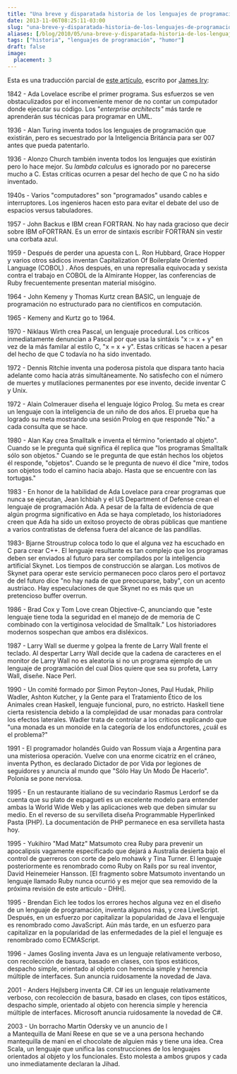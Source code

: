 ```yaml
---
title: "Una breve y disparatada historia de los lenguajes de programación"
date: 2013-11-06T08:25:11-03:00
slug: "una-breve-y-disparatada-historia-de-los-lenguajes-de-programacion"
aliases: [/blog/2010/05/una-breve-y-disparatada-historia-de-los-lenguajes-de-programacion.html]
tags: ["historia", "lenguajes de programación", "humor"]
draft: false
image:
  placement: 3
---
```


Esta es una traducción parcial de [este artículo](http://james-iry.blogspot.com/2009/05/brief-incomplete-and-mostly-wrong.html),
escrito por [James Iry](http://james-iry.blogspot.com/):

1842 - Ada Lovelace escribe el primer programa. Sus esfuerzos se ven
obstaculizados por el inconveniente menor de no contar un computador
donde ejecutar su código. Los "*enterprise architects"* más tarde re
aprenderán sus técnicas para programar en UML.

1936 - Alan Turing inventa todos los lenguajes de programación que
existirán, pero es secuestrado por la Inteligencia Británcia para ser
007 antes que pueda patentarlo.

1936 - Alonzo Church también inventa todos los lenguajes que existirán
pero lo hace mejor. Su *lambda calculus* es ignorado por no parecerse
mucho a C. Estas críticas ocurren a pesar del hecho de que C no ha sido
inventado.

1940s - Varios "computadores" son "programados" usando cables e
interruptores. Los ingenieros hacen esto para evitar el debate del uso
de espacios versus tabuladores.

1957 - John Backus e IBM crean FORTRAN. No hay nada gracioso que decir
sobre IBM oFORTRAN. Es un error de sintaxis escribir FORTRAN sin vestir
una corbata azul.

1959 - Después de perder una apuesta con L. Ron Hubbard, Grace Hopper y
varios otros sádicos inventan Capitalization Of Boilerplate Oriented
Language (COBOL) . Años después, en una represalia equivocada y sexista
contra el trabajo en COBOL de la Almirante Hopper, las conferencias de
Ruby frecuentemente presentan material misógino.

1964 - John Kemeny y Thomas Kurtz crean BASIC, un lenguaje de
programación no estructurado para no científicos en computación.

1965 - Kemeny and Kurtz go to 1964.

1970 - Niklaus Wirth crea Pascal, un lenguaje procedural. Los críticos
inmediatamente denuncian a Pascal por que usa la sintáxis "x := x + y"
en vez de la más familar al estilo C, "x = x + y". Estas críticas se
hacen a pesar del hecho de que C todavía no ha sido inventado.

1972 - Dennis Ritchie inventa una poderosa pistola que dispara tanto
hacia adelante como hacia atrás simultáneamente. No satisfecho con el
número de muertes y mutilaciones permanentes por ese invento, decide
inventar C y Unix.

1972 - Alain Colmerauer diseña el lenguaje lógico Prolog. Su meta es
crear un lenguaje con la inteligencia de un niño de dos años. El prueba
que ha logrado su meta mostrando una sesión Prolog en que responde
"No." a cada consulta que se hace.

1980 - Alan Kay crea Smalltalk e inventa el término "orientado al
objeto". Cuando se le pregunta qué significa él replica que "los
programas Smalltalk sólo son objetos." Cuando se le pregunta de que
están hechos los objetos él responde, "objetos". Cuando se le pregunta
de nuevo él dice "mire, todos son objetos todo el camino hacia abajo.
Hasta que se encuentre con las tortugas."

1983 - En honor de la habilidad de Ada Lovelace para crear programas que
nunca se ejecutan, Jean Ichbiah y el US Department of Defense crean el
lenguaje de programación Ada. A pesar de la falta de evidencia de que
algún progrma significativo en Ada se haya completado, los historiadores
creen que Ada ha sido un exitoso proyecto de obras públicas que mantiene
a varios contratistas de defensa fuera del alcance de las pandillas.

1983- Bjarne Stroustrup coloca todo lo que el alguna vez ha escuchado en
C para crear C++. El lenguaje resultante es tan complejo que los
programas deben ser enviados al futuro para ser compilados por la
inteligencia artificial Skynet. Los tiempos de construcción se alargan.
Los motivos de Skynet para operar este servicio permanecen poco claros
pero el portavoz de del futuro dice "no hay nada de que preocuparse,
baby", con un acento austriaco. Hay especulaciones de que Skynet no es
más que un pretencioso buffer overrun.

1986 - Brad Cox y Tom Love crean Objective-C, anunciando que "este
lenguaje tiene toda la seguridad en el manejo de de memoria de C
combinado con la vertiginosa velocidad de Smalltalk." Los historiadores
modernos sospechan que ambos era disléxicos.

1987 - Larry Wall se duerme y golpea la frente de Larry Wall frente el
teclado. Al despertar Larry Wall decide que la cadena de caracteres en
el monitor de Larry Wall no es aleatoria si no un programa ejemplo de un
lenguaje de programación del cual Dios quiere que sea su profeta, Larry
Wall, diseñe. Nace Perl.

1990 - Un comité formado por Simon Peyton-Jones, Paul Hudak, Philip
Wadler, Ashton Kutcher, y la Gente para el Tratamiento Ético de los
Animales crean Haskell, lenguaje funcional, puro, no estricto. Haskell
tiene cierta resistencia debido a la complejidad de usar monadas para
controlar los efectos laterales. Wadler trata de controlar a los
críticos explicando que "una monada es un monoide en la categoría de
los endofunctores, ¿cuál es el problema?"

1991 - El programador holandés Guido van Rossum viaja a Argentina para
una misteriosa operación. Vuelve con una enorme cicatriz en el cráneo,
inventa Python, es declarado Dictador de por Vida por legiones de
seguidores y anuncia al mundo que "Sólo Hay Un Modo De Hacerlo".
Polonia se pone nerviosa.

1995 - En un restaurante itialiano de su vecindario Rasmus Lerdorf se da
cuenta que su plato de espagueti es un excelente modelo para entender
ambas la World Wide Web y las aplicaciones web que deben simular su
medio. En el reverso de su servilleta diseña Programmable Hyperlinked
Pasta (PHP). La documentación de PHP permanece en esa servilleta hasta
hoy.

1995 - Yukihiro "Mad Matz" Matsumoto crea Ruby para prevenir un
apocalipsis vagamente especificado que dejará a Australia desierta bajo
el control de guerreros con corte de pelo mohawk y Tina Turner. El
lenguaje posteriormente es renombrado como Ruby on Rails por su real
inventor, David Heinemeier Hansson. \[El fragmento sobre Matsumoto
inventando un lenguaje llamado Ruby nunca ocurrió y es mejor que sea
removido de la próxima revisión de este artículo - DHH\].

1995 - Brendan Eich lee todos los errores hechos alguna vez en el diseño
de un lenguaje de programación, inventa algunos más, y crea LiveScript.
Después, en un esfuerzo por capitalizar la popularidad de Java el
lenguaje es renombrado como JavaScript. Aún más tarde, en un esfuerzo
para capitalizar en la popularidad de las enfermedades de la piel el
lenguaje es renombrado como ECMAScript.

1996 - James Gosling inventa Java es un lenguaje relativamente verboso,
con recolección de basura, basado en clases, con tipos estáticos,
despacho simple, orientado al objeto con herencia simple y herencia
múltiple de interfaces. Sun anuncia ruidosamente la novedad de Java.

2001 - Anders Hejlsberg inventa C\#. C\# ies un lenguaje relativamente
verboso, con recolección de basura, basado en clases, con tipos
estáticos, despacho simple, orientado al objeto con herencia simple y
herencia múltiple de interfaces. Microsoft anuncia ruidosamente la
novedad de C\#.

2003 - Un borracho Martin Odersky ve un anuncio de l\
a Mantequilla de Maní Reese en que se ve a una persona hechando
mantequilla de maní en el chocolate de alguien más y tiene una idea.
Crea Scala, un lenguaje que unifica las construcciones de los lenguajes
orientados al objeto y los funcionales. Esto molesta a ambos grupos y
cada uno inmediatamente declaran la Jihad.

